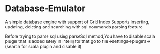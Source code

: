 # Database-Emulator
A simple database engine with support of Grid Index Supports inserting, updating, deleting and searching with sql commands parsing feature 

Before trying to parse sql using parseSql method,You have to disable scala plugin that is added lately in intellij
for that go to file->settings->plugins->(search for scala plugin and disable it)
